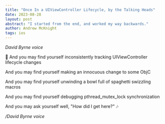 ```yaml
---
title: "Once In a UIViewController Lifecycle, by the Talking Heads"
date: 2023-08-28
layout: post
abstract: "I started from the end, and worked my way backwards."
author: Andrew McKnight
tags: ios
---
```


​_David Byrne voice_

🎵 And you may find yourself inconsistently tracking UIViewController lifecycle changes

And you may find yourself making an innocuous change to some ObjC

And you may find yourself unwinding a bowl full of spaghetti swizzling macros

And you may find yourself debugging pthread_mutex_lock synchronization

And you may ask yourself well, "How did I get here?" 🎶

_/David Byrne voice_
